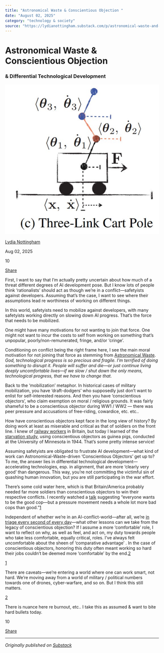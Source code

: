 ```yaml
---
title: "Astronomical Waste & Conscientious Objection "
date: "August 02, 2025"
category: "technology & society"
source: "https://lydianottingham.substack.com/p/astronomical-waste-and-conscientious"
---
```


# Astronomical Waste & Conscientious Objection 

### & Differential Technological Development

[![Lydia Nottingham's avatar](images/astronomical-waste--conscientious-objection-_img_01.png)](https://substack.com/@lydianottingham)

[Lydia Nottingham](https://substack.com/@lydianottingham)

Aug 02, 2025

10

[](https://lydianottingham.substack.com/p/astronomical-waste-and-conscientious/comments)

[Share](javascript:void\(0\))

First, I want to say that I’m actually pretty uncertain about how much of a threat different degrees of AI development pose. But I know lots of people think ‘rationalists’ should act as though we’re in a conflict—safetyists against developers. Assuming that’s the case, I want to see where their assumptions lead re worthiness of working on different things.

In this world, safetyists need to mobilize against developers, with many safetyists working directly on slowing down AI progress. That’s the force that needs to be mobilized. 

One might have many motivations for not wanting to join that force. One might not want to incur the costs to self from working on something that’s unpopular, poorly/non-remunerated, fringe, and/or ‘cringe’.

Conditioning on conflict being the right frame here, I see the main moral motivation for not joining that force as stemming from [Astronomical Waste](https://nickbostrom.com/papers/astronomical-waste/). _God, technological progress is so precious and fragile. I’m terrified of doing something to disrupt it. People will suffer and die—or just continue living deeply uncomfortable lives—if we slow / shut down the only means, technological progress, that we have to change that._

Back to the ‘mobilization’ metaphor. In historical cases of military mobilization, you have ‘draft-dodgers’ who supposedly just don’t want to enlist for self-interested reasons. And then you have ‘conscientious objectors’, who claim exemption on moral / religious grounds. It was fairly shameful to be a conscientious objector during WW1 / WW2 — there was peer pressure and accusations of free-riding, cowardice, etc. etc..

How have conscientious objectors kept face in the long view of history? By doing work at least as miserable and critical as that of soldiers on the front line. I knew of [railway workers](https://www.bbc.co.uk/history/ww2peopleswar/stories/45/a6117545.shtml) in Britain, but today I learned of the [starvation study](https://www.nationalww2museum.org/war/articles/conscientious-objectors-civilian-public-service), using conscientious objectors as guinea pigs, conducted at the University of Minnesota in 1944. That’s some pretty intense service!

Assuming safetyists are obligated to frustrate AI development—what kind of work can Astronomical-Waste-driven ‘Conscientious Objectors’ get up to? To me, the answer lies in differential technological development—accelerating technologies, esp. in alignment, that are more ‘clearly very good’ than dangerous. This way, you’re not committing the victimful sin of quashing human innovation, but you are still participating in the war effort.

There’s some cold water here, which is that Britain/America probably needed far more soldiers than conscientious objectors to win their respective conflicts. I recently watched a [talk](https://lu.ma/do1cdytk?tk=NZXGA6) suggesting “everyone wants to be the good cop—but a pressure movement needs a whole lot more bad cops than good.”[1](https://lydianottingham.substack.com/p/astronomical-waste-and-conscientious#footnote-1-169711323)

Independent of whether we’re in an AI-conflict-world—after all, we’re [in triage every second of every day](https://forum.effectivealtruism.org/posts/vQpk3cxdAe5RX9xzo/we-are-in-triage-every-second-of-every-day)—what other lessons can we take from the legacy of conscientious objection? If I assume a more ‘comfortable’ role, I want to reflect on why, as well as feel, and act on, my duty towards people who take less comfortable, equally critical, roles. I’ve always felt uncomfortable about the sheen of ‘comparative advantage’ . In the case of conscientious objectors, honoring this duty often meant working so hard their jobs couldn’t be deemed more ‘comfortable’ by the end.[2](https://lydianottingham.substack.com/p/astronomical-waste-and-conscientious#footnote-2-169711323)

[1](https://lydianottingham.substack.com/p/astronomical-waste-and-conscientious#footnote-anchor-1-169711323)

There are caveats—we’re entering a world where one can work smart, not hard. We’re moving away from a world of military / political numbers towards one of drones, cyber-warfare, and so on. But I think this still matters.

[2](https://lydianottingham.substack.com/p/astronomical-waste-and-conscientious#footnote-anchor-2-169711323)

There is nuance here re burnout, etc.. I take this as assumed & want to bite hard bullets today.

10

[](https://lydianottingham.substack.com/p/astronomical-waste-and-conscientious/comments)

[Share](javascript:void\(0\))

---

*Originally published on [Substack](https://lydianottingham.substack.com/p/astronomical-waste-and-conscientious)*